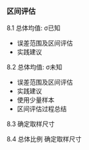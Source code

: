 ### 区间评估
  8.1 总体均值: σ已知
  * 误差范围及区间评估
  * 实践建议
  
  8.2 总体均值: σ未知
  * 误差范围及区间评估
  * 实践建议
  * 使用少量样本
  * 区间评估过程总结
  
  8.3 确定取样尺寸
  
  8.4 总体比例
  确定取样尺寸
  
  
